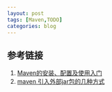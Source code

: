 ```yaml
---
layout: post
tags: [Maven,TODO]
categories: blog
---
```


## 参考链接
1. [Maven的安装、配置及使用入门](https://www.cnblogs.com/dcba1112/archive/2011/05/01/2033805.html)
2. [maven 引入外部jar包的几种方式](https://blog.csdn.net/pltuyuhong/article/details/50954017)
